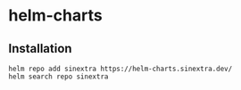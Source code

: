 # helm-charts

## Installation

```console
helm repo add sinextra https://helm-charts.sinextra.dev/
helm search repo sinextra
```
